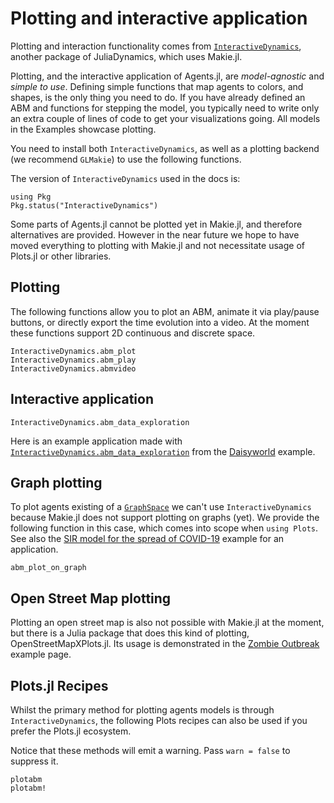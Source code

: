 # Plotting and interactive application
Plotting and interaction functionality comes from [`InteractiveDynamics`](https://juliadynamics.github.io/InteractiveDynamics.jl/dev/), another package of JuliaDynamics, which uses Makie.jl.

Plotting, and the interactive application of Agents.jl, are _model-agnostic_ and _simple to use_. Defining simple functions that map agents to colors, and shapes, is the only thing you need to do. If you have already defined an ABM and functions for stepping the model, you typically need to write only an extra couple of lines of code to get your visualizations going. All models in the Examples showcase plotting.

You need to install both `InteractiveDynamics`, as well as a plotting backend (we recommend `GLMakie`) to use the following functions.

The version of `InteractiveDynamics` used in the docs is:
```@example versions
using Pkg
Pkg.status("InteractiveDynamics")
```

Some parts of Agents.jl cannot be plotted yet in Makie.jl, and therefore alternatives are provided. However in the near future we hope to have moved everything to plotting with Makie.jl and not necessitate usage of Plots.jl or other libraries.

## Plotting
The following functions allow you to plot an ABM, animate it via play/pause buttons, or directly export the time evolution into a video. At the moment these functions support 2D continuous and discrete space.

```@docs
InteractiveDynamics.abm_plot
InteractiveDynamics.abm_play
InteractiveDynamics.abmvideo
```

## Interactive application

```@docs
InteractiveDynamics.abm_data_exploration
```

Here is an example application made with [`InteractiveDynamics.abm_data_exploration`](@ref) from the [Daisyworld](@ref) example.

## Graph plotting
To plot agents existing of a [`GraphSpace`](@ref) we can't use `InteractiveDynamics` because Makie.jl does not support plotting on graphs (yet). We provide the following function in this case, which comes into scope when `using Plots`. See also the [SIR model for the spread of COVID-19](@ref) example for an application.
```@docs
abm_plot_on_graph
```

## Open Street Map plotting
Plotting an open street map is also not possible with Makie.jl at the moment, but there is a Julia package that does this kind of plotting, OpenStreetMapXPlots.jl. Its usage is demonstrated in the [Zombie Outbreak](@ref) example page.

## Plots.jl Recipes
Whilst the primary method for plotting agents models is through `InteractiveDynamics`, the following Plots recipes can also be used if you prefer the Plots.jl ecosystem.

Notice that these methods will emit a warning. Pass `warn = false` to suppress it.

```@docs
plotabm
plotabm!
```

